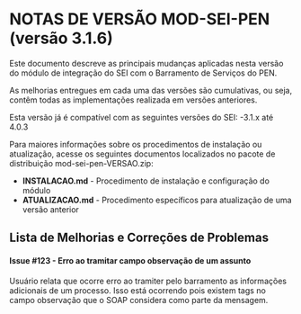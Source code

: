 # NOTAS DE VERSÃO MOD-SEI-PEN (versão 3.1.6)

Este documento descreve as principais mudanças aplicadas nesta versão do módulo de integração do SEI com o Barramento de Serviços do PEN. 

As melhorias entregues em cada uma das versões são cumulativas, ou seja, contêm todas as implementações realizada em versões anteriores.

Esta versão já é compatível com as seguintes versões do SEI:
-3.1.x até 4.0.3


Para maiores informações sobre os procedimentos de instalação ou atualização, acesse os seguintes documentos localizados no pacote de distribuição mod-sei-pen-VERSAO.zip:

* **INSTALACAO.md** - Procedimento de instalação e configuração do módulo
* **ATUALIZACAO.md** - Procedimento específicos para atualização de uma versão anterior


## Lista de Melhorias e Correções de Problemas


#### Issue #123 - Erro ao tramitar campo observação de um assunto

Usuário relata que ocorre erro ao tramiter pelo barramento as informações adicionais de um processo. Isso está ocorrendo pois existem tags no campo observação que o SOAP considera como parte da mensagem.




